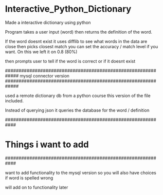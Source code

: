 # Interactive_Python_Dictionary
Made a interactive dictionary using python

Program takes a user input (word)
then returns the definition of the word.

If the word doesnt exist it uses difflib to see what words in the data are close then picks closest match
you can set the accuracy / match level if you want. On this we left it on 0.8 (80%)

then prompts user to tell if the word is correct or if it doesnt exist

#############################################################
mysql connector version
#############################################################

used a remote dictionary db from a python course
this version of the file included.

Instead of querying json it queries the database for the word / definition

############################################################
# Things i want to add
############################################################

want to add functionality to the mysql version so you will also have choices if word is spelled wrong

will add on to functionality later
